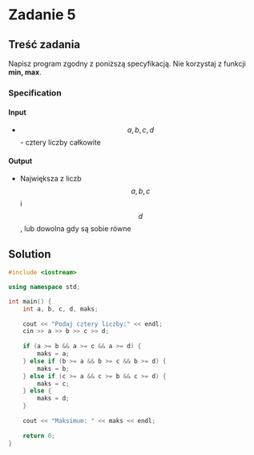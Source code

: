 # Zadanie 5

## Treść zadania

Napisz program zgodny z poniższą specyfikacją. Nie korzystaj z funkcji **min, max**.

### Specification

#### Input

* $$a, b, c, d$$ - cztery liczby całkowite

#### Output

* Największa z liczb $$a, b, c$$ i $$d$$, lub dowolna gdy są sobie równe

## Solution

```cpp
#include <iostream>

using namespace std;

int main() {
    int a, b, c, d, maks;
    
    cout << "Podaj cztery liczby:" << endl;
    cin >> a >> b >> c >> d;
    
    if (a >= b && a >= c && a >= d) {
        maks = a;
    } else if (b >= a && b >= c && b >= d) {
        maks = b;
    } else if (c >= a && c >= b && c >= d) {
        maks = c;
    } else {
        maks = d;
    }
    
    cout << "Maksimum: " << maks << endl;
    
    return 0;
}
```
